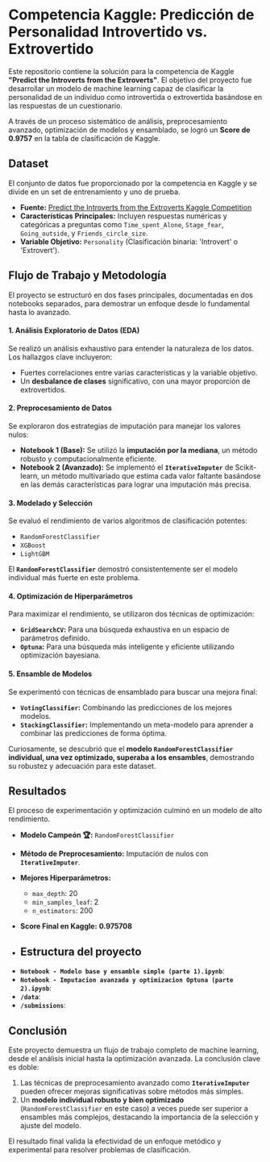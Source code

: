 # Competencia Kaggle: Predicción de Personalidad Introvertido vs. Extrovertido

Este repositorio contiene la solución para la competencia de Kaggle **"Predict the Introverts from the Extroverts"**. El objetivo del proyecto fue desarrollar un modelo de machine learning capaz de clasificar la personalidad de un individuo como introvertida o extrovertida basándose en las respuestas de un cuestionario.

A través de un proceso sistemático de análisis, preprocesamiento avanzado, optimización de modelos y ensamblado, se logró un **Score de 0.9757** en la tabla de clasificación de Kaggle.

## Dataset
El conjunto de datos fue proporcionado por la competencia en Kaggle y se divide en un set de entrenamiento y uno de prueba.
* **Fuente:** [Predict the Introverts from the Extroverts Kaggle Competition](https://www.kaggle.com/competitions/playground-series-s5e7)
* **Características Principales:** Incluyen respuestas numéricas y categóricas a preguntas como `Time_spent_Alone`, `Stage_fear`, `Going_outside`, y `Friends_circle_size`.
* **Variable Objetivo:** `Personality` (Clasificación binaria: 'Introvert' o 'Extrovert').

## Flujo de Trabajo y Metodología
El proyecto se estructuró en dos fases principales, documentadas en dos notebooks separados, para demostrar un enfoque desde lo fundamental hasta lo avanzado.

#### 1. Análisis Exploratorio de Datos (EDA)
Se realizó un análisis exhaustivo para entender la naturaleza de los datos. Los hallazgos clave incluyeron:
* Fuertes correlaciones entre varias características y la variable objetivo.
* Un **desbalance de clases** significativo, con una mayor proporción de extrovertidos.

#### 2. Preprocesamiento de Datos
Se exploraron dos estrategias de imputación para manejar los valores nulos:
* **Notebook 1 (Base):** Se utilizó la **imputación por la mediana**, un método robusto y computacionalmente eficiente.
* **Notebook 2 (Avanzado):** Se implementó el **`IterativeImputer`** de Scikit-learn, un método multivariado que estima cada valor faltante basándose en las demás características para lograr una imputación más precisa.

#### 3. Modelado y Selección
Se evaluó el rendimiento de varios algoritmos de clasificación potentes:
* `RandomForestClassifier`
* `XGBoost`
* `LightGBM`

El **`RandomForestClassifier`** demostró consistentemente ser el modelo individual más fuerte en este problema.

#### 4. Optimización de Hiperparámetros
Para maximizar el rendimiento, se utilizaron dos técnicas de optimización:
* **`GridSearchCV`:** Para una búsqueda exhaustiva en un espacio de parámetros definido.
* **`Optuna`:** Para una búsqueda más inteligente y eficiente utilizando optimización bayesiana.

#### 5. Ensamble de Modelos
Se experimentó con técnicas de ensamblado para buscar una mejora final:
* **`VotingClassifier`:** Combinando las predicciones de los mejores modelos.
* **`StackingClassifier`:** Implementando un meta-modelo para aprender a combinar las predicciones de forma óptima.

Curiosamente, se descubrió que el **modelo `RandomForestClassifier` individual, una vez optimizado, superaba a los ensambles**, demostrando su robustez y adecuación para este dataset.

## Resultados
El proceso de experimentación y optimización culminó en un modelo de alto rendimiento.

* **Modelo Campeón 🏆:** `RandomForestClassifier`
* **Método de Preprocesamiento:** Imputación de nulos con **`IterativeImputer`**.
* **Mejores Hiperparámetros:**
    * `max_depth`: 20
    * `min_samples_leaf`: 2
    * `n_estimators`: 200
* **Score Final en Kaggle:** **0.975708**

* ## Estructura del proyecto

- **`Notebook - Modelo base y ensamble simple (parte 1).ipynb`**: 
- **`Notebook - Imputacion avanzada y optimizacion Optuna (parte 2).ipynb`**:
- **`/data`**: 
- **`/submissions`**: 

## Conclusión
Este proyecto demuestra un flujo de trabajo completo de machine learning, desde el análisis inicial hasta la optimización avanzada. La conclusión clave es doble:
1.  Las técnicas de preprocesamiento avanzado como **`IterativeImputer`** pueden ofrecer mejoras significativas sobre métodos más simples.
2.  Un **modelo individual robusto y bien optimizado** (`RandomForestClassifier` en este caso) a veces puede ser superior a ensambles más complejos, destacando la importancia de la selección y ajuste del modelo.

El resultado final valida la efectividad de un enfoque metódico y experimental para resolver problemas de clasificación.
